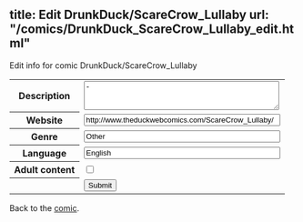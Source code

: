 title: Edit DrunkDuck/ScareCrow_Lullaby
url: "/comics/DrunkDuck_ScareCrow_Lullaby_edit.html"
---
Edit info for comic DrunkDuck/ScareCrow_Lullaby

<form name="comic" action="http://gaepostmail.appspot.com/comic/" method="post">
<table class="comicinfo">
<tr>
<th>Description</th><td><textarea name="description" cols="40" rows="3">-</textarea></td>
</tr>
<tr>
<th>Website</th><td><input type="text" name="url" value="http://www.theduckwebcomics.com/ScareCrow_Lullaby/" size="40"/></td>
</tr>
<tr>
<th>Genre</th><td><input type="text" name="genre" value="Other" size="40"/></td>
</tr>
<tr>
<th>Language</th><td><input type="text" name="language" value="English" size="40"/></td>
</tr>
<tr>
<th>Adult content</th><td><input type="checkbox" name="adult" value="adult" /></td>
</tr>
<tr>
<th></th><td>
<input type="hidden" name="comic" value="DrunkDuck_ScareCrow_Lullaby" />
<input type="submit" name="submit" value="Submit" />
</td>
</tr>
</table>
</form>

Back to the [comic](DrunkDuck_ScareCrow_Lullaby.html).
